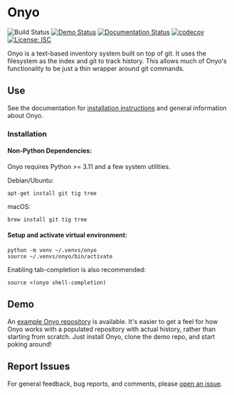 # Onyo

![Build Status](https://github.com/psyinfra/onyo/actions/workflows/tests.yaml/badge.svg)
[![Demo Status](https://github.com/psyinfra/onyo/actions/workflows/deploy_demo.yaml/badge.svg)](https://github.com/psyinfra/onyo-demo/)
[![Documentation Status](https://readthedocs.org/projects/onyo/badge/?version=latest)](https://onyo.readthedocs.io/en/latest/)
[![codecov](https://codecov.io/gh/psyinfra/onyo/branch/main/graph/badge.svg?token=Z0VGYCHHAR)](https://codecov.io/gh/psyinfra/onyo)
[![License: ISC](https://img.shields.io/badge/License-ISC-blueviolet.svg)](https://opensource.org/licenses/ISC)

Onyo is a text-based inventory system built on top of git. It uses the filesystem as
the index and git to track history. This allows much of Onyo's functionality to
be just a thin wrapper around git commands.

## Use
See the documentation for [installation instructions](https://onyo.readthedocs.io/en/latest/installation.html)
and general information about Onyo.

### Installation

#### Non-Python Dependencies:
Onyo requires Python >= 3.11 and a few system utilities.

Debian/Ubuntu:
```
apt-get install git tig tree
```

macOS:
```
brew install git tig tree
```

#### Setup and activate virtual environment:
```
python -m venv ~/.venvs/onyo
source ~/.venvs/onyo/bin/activate
```

Enabling tab-completion is also recommended:
```
source <(onyo shell-completion)
```

## Demo
An [example Onyo repository](https://github.com/psyinfra/onyo-demo/) is
available. It's easier to get a feel for how Onyo works with a populated
repository with actual history, rather than starting from scratch. Just install
Onyo, clone the demo repo, and start poking around!

## Report Issues
For general feedback, bug reports, and comments, please [open an issue](https://github.com/psyinfra/onyo/issues/new).
